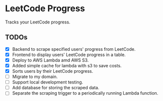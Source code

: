 # LeetCode Progress

Tracks your LeetCode progress.

## TODOs

- [x] Backend to scrape specified users' progress from LeetCode.
- [x] Frontend to display users' LeetCode progress in a table.
- [x] Deploy to AWS Lambda amd AWS S3.
- [x] Added simple cache for lambda with s3 to save costs.
- [x] Sorts users by their LeetCode progress.
- [ ] Migrate to my domain.
- [ ] Support local development testing.
- [ ] Add database for storing the scraped data.
- [ ] Separate the scraping trigger to a periodically running Lambda function.
